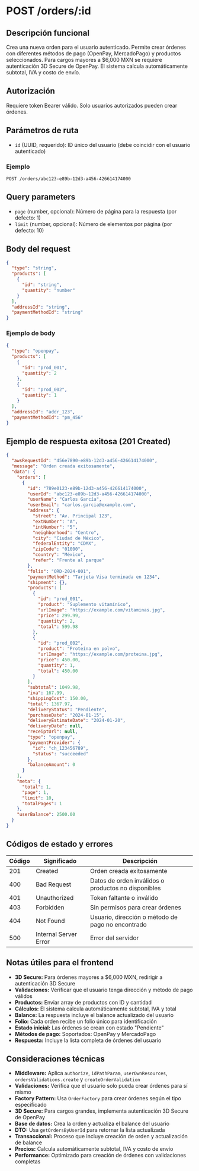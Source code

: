 # POST /orders/:id

## Descripción funcional

Crea una nueva orden para el usuario autenticado. Permite crear órdenes con diferentes métodos de pago (OpenPay, MercadoPago) y productos seleccionados. Para cargos mayores a $6,000 MXN se requiere autenticación 3D Secure de OpenPay. El sistema calcula automáticamente subtotal, IVA y costo de envío.

## Autorización

Requiere token Bearer válido. Solo usuarios autorizados pueden crear órdenes.

## Parámetros de ruta

- `id` (UUID, requerido): ID único del usuario (debe coincidir con el usuario autenticado)

### Ejemplo
```
POST /orders/abc123-e89b-12d3-a456-426614174000
```

## Query parameters

- `page` (number, opcional): Número de página para la respuesta (por defecto: 1)
- `limit` (number, opcional): Número de elementos por página (por defecto: 10)

## Body del request

```json
{
  "type": "string",
  "products": [
    {
      "id": "string",
      "quantity": "number"
    }
  ],
  "addressId": "string",
  "paymentMethodId": "string"
}
```

### Ejemplo de body

```json
{
  "type": "openpay",
  "products": [
    {
      "id": "prod_001",
      "quantity": 2
    },
    {
      "id": "prod_002",
      "quantity": 1
    }
  ],
  "addressId": "addr_123",
  "paymentMethodId": "pm_456"
}
```

## Ejemplo de respuesta exitosa (201 Created)

```json
{
  "awsRequestId": "456e7890-e89b-12d3-a456-426614174000",
  "message": "Orden creada exitosamente",
  "data": {
    "orders": [
      {
        "id": "789e0123-e89b-12d3-a456-426614174000",
        "userId": "abc123-e89b-12d3-a456-426614174000",
        "userName": "Carlos García",
        "userEmail": "carlos.garcia@example.com",
        "address": {
          "street": "Av. Principal 123",
          "extNumber": "A",
          "intNumber": "5",
          "neighborhood": "Centro",
          "city": "Ciudad de México",
          "federalEntity": "CDMX",
          "zipCode": "01000",
          "country": "México",
          "refer": "Frente al parque"
        },
        "folio": "ORD-2024-001",
        "paymentMethod": "Tarjeta Visa terminada en 1234",
        "shipment": {},
        "products": [
          {
            "id": "prod_001",
            "product": "Suplemento vitamínico",
            "urlImage": "https://example.com/vitaminas.jpg",
            "price": 299.99,
            "quantity": 2,
            "total": 599.98
          },
          {
            "id": "prod_002",
            "product": "Proteína en polvo",
            "urlImage": "https://example.com/proteina.jpg",
            "price": 450.00,
            "quantity": 1,
            "total": 450.00
          }
        ],
        "subtotal": 1049.98,
        "iva": 167.99,
        "shippingCost": 150.00,
        "total": 1367.97,
        "deliveryStatus": "Pendiente",
        "purchaseDate": "2024-01-15",
        "deliveryEstimateDate": "2024-01-20",
        "deliveryDate": null,
        "receiptUrl": null,
        "type": "openpay",
        "paymentProvider": {
          "id": "ch_123456789",
          "status": "succeeded"
        },
        "balanceAmount": 0
      }
    ],
    "meta": {
      "total": 1,
      "page": 1,
      "limit": 10,
      "totalPages": 1
    },
    "userBalance": 2500.00
  }
}
```

## Códigos de estado y errores

| Código | Significado | Descripción |
|--------|-------------|-------------|
| 201 | Created | Orden creada exitosamente |
| 400 | Bad Request | Datos de orden inválidos o productos no disponibles |
| 401 | Unauthorized | Token faltante o inválido |
| 403 | Forbidden | Sin permisos para crear órdenes |
| 404 | Not Found | Usuario, dirección o método de pago no encontrado |
| 500 | Internal Server Error | Error del servidor |

## Notas útiles para el frontend

- **3D Secure:** Para órdenes mayores a $6,000 MXN, redirigir a autenticación 3D Secure
- **Validaciones:** Verificar que el usuario tenga dirección y método de pago válidos
- **Productos:** Enviar array de productos con ID y cantidad
- **Cálculos:** El sistema calcula automáticamente subtotal, IVA y total
- **Balance:** La respuesta incluye el balance actualizado del usuario
- **Folio:** Cada orden recibe un folio único para identificación
- **Estado inicial:** Las órdenes se crean con estado "Pendiente"
- **Métodos de pago:** Soportados: OpenPay y MercadoPago
- **Respuesta:** Incluye la lista completa de órdenes del usuario

## Consideraciones técnicas

- **Middleware:** Aplica `authorize`, `idPathParam`, `userOwnResources`, `ordersValidations.create` y `createOrderValidation`
- **Validaciones:** Verifica que el usuario solo pueda crear órdenes para sí mismo
- **Factory Pattern:** Usa `OrderFactory` para crear órdenes según el tipo especificado
- **3D Secure:** Para cargos grandes, implementa autenticación 3D Secure de OpenPay
- **Base de datos:** Crea la orden y actualiza el balance del usuario
- **DTO:** Usa `getOrdersByUserId` para retornar la lista actualizada
- **Transaccional:** Proceso que incluye creación de orden y actualización de balance
- **Precios:** Calcula automáticamente subtotal, IVA y costo de envío
- **Performance:** Optimizado para creación de órdenes con validaciones completas
